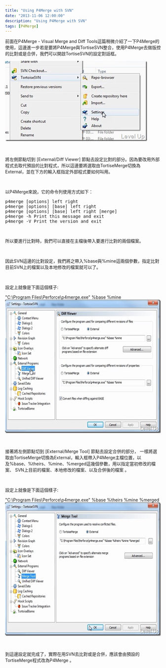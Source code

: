 ```yaml
---
title: "Using P4Merge with SVN"
date: "2013-11-06 12:00:00"
description: "Using P4Merge with SVN"
tags: [P4Merge]
---
```


<p>
	前面在P4Merge - Visual Merge and Diff Tools這篇稍微介紹了一下P4Merge的使用，這邊進一步若是要將P4Merge與TortiseSVN整合，使用P4Merge去做版控的比對或是合併，我們可以開啟TortiseSVN的設定對話框。</p>
<p>
	<img alt="ScreenClip.2" border="0" height="260" src="\images\posts\5b03aeb5-cf0a-49ea-9527-9a5aa9aca58a\ScreenClip.2_thumb.jpg" style="border-top: 0px; border-right: 0px; border-bottom: 0px; border-left: 0px" width="460" /></p>
<p>
	 </p>
<p>
	將左側節點切到 [External/Diff Viewer] 節點去設定比對的部分。因為要改用外部程式去取代預設的比對程式，所以這邊要將選取由TortiseMerge切換為External，並在下方的輸入框指定外部程式要如何叫用。</p>
<p>
	 </p>
<p>
	以P4Merge來說，它的命令列使用方式如下：</p>
<div class="wlWriterSmartContent" id="scid:812469c5-0cb0-4c63-8c15-c81123a09de7:1fc06df0-01fc-4513-b42b-046557cf537e" style="float: none; padding-bottom: 0px; padding-top: 0px; padding-left: 0px; margin: 0px; display: inline; padding-right: 0px">
	<pre class="xml" name="code">
p4merge [options] left right
p4merge [options] [base] left right
p4merge [options] [base] left right [merge]
p4merge -h Print this message and exit
p4merge -V Print the version and exit </pre>
</div>
<p>
	 </p>
<p>
	所以要進行比對時，我們可以直接在主檔後帶入要進行比對的兩個檔案。</p>
<p>
	 </p>
<p>
	因此SVN這邊的比對設定，我們將之帶入%base與%mine這兩個參數，指定比對目前SVN上的檔案以及本地修改的檔案就可以了。</p>
<p>
	 </p>
<p>
	設定上就像是下面這個樣子:</p>
    "C:\Program Files\Perforce\p4merge.exe" %base %mine 
	<img alt="ScreenClip" border="0" height="432" src="\images\posts\5b03aeb5-cf0a-49ea-9527-9a5aa9aca58a\ScreenClip_thumb.jpg" style="border-top: 0px; border-right: 0px; border-bottom: 0px; border-left: 0px" width="644" /></p>
<p>
	 </p>
<p>
	接著將左側節點切到 [External/Merge Tool] 節點去設定合併的部分， 一樣將選取由TortiseMerge切換為External，輸入框帶入P4Merge主檔位置，以及%base、%theirs、%mine、%merged這幾個參數，用以指定當初修改的檔案、 SVN上目前的檔案、本地修改的檔案、以及合併後的檔案 。</p>
<p>
	 </p>
<p>
	設定上就像是下面這個樣子:</p>
    "C:\Program Files\Perforce\p4merge.exe" %base %theirs %mine %merged
	<img alt="ScreenClip.3" border="0" height="432" src="\images\posts\5b03aeb5-cf0a-49ea-9527-9a5aa9aca58a\ScreenClip.3_thumb.jpg" style="border-top: 0px; border-right: 0px; border-bottom: 0px; border-left: 0px" width="644" /></p>
<p>
	 </p>
<p>
	到這邊設定就完成了，實際在用SVN去比對或是合併，應該會由預設的TortiseMerge程式改為P4Merge 。</p>
